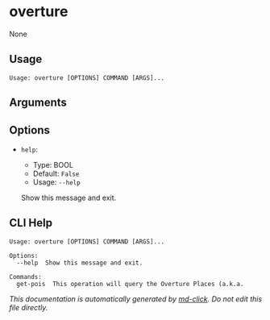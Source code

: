 
# overture

None

## Usage

```
Usage: overture [OPTIONS] COMMAND [ARGS]...
```

## Arguments


## Options

* `help`:
    * Type: BOOL
    * Default: `False`
    * Usage: `--help`

    Show this message and exit.



## CLI Help

```
Usage: overture [OPTIONS] COMMAND [ARGS]...

Options:
  --help  Show this message and exit.

Commands:
  get-pois  This operation will query the Overture Places (a.k.a.
```


_This documentation is automatically generated by [md-click](https://github.com/RiveryIo/md-click). Do not edit this file directly._

